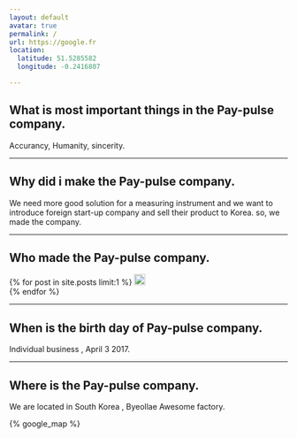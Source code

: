 ```yaml
---
layout: default
avatar: true
permalink: /
url: https://google.fr
location:
  latitude: 51.5285582
  longitude: -0.2416807

---
```

## What is most important things in the Pay-pulse company.
Accurancy, Humanity, sincerity.

---

## Why did i make the Pay-pulse company.

We need more good solution for a measuring instrument and we want to introduce foreign start-up company and sell their product to Korea. so, we made the company.

---
## Who made the Pay-pulse company.
{% for post in site.posts limit:1 %}
  <img src="https://paypulse.github.io/assets/images/test.jpg" width = "20" height ="20" />  
{% endfor %}



---
## When is the birth day of Pay-pulse company.

Individual business , April 3 2017.

---
## Where is the Pay-pulse company.

We are located in South Korea , Byeollae Awesome factory.

{% google_map %}

